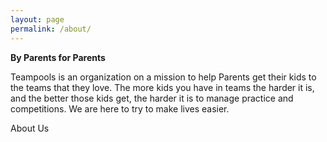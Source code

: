 ```yaml
---
layout: page
permalink: /about/
---
```


<strong>By Parents for Parents</strong>
<p>
Teampools is an organization on a mission to help Parents get their kids to the teams that they love. The more kids you have in teams the harder it is, and the better those kids get, the harder it is to manage practice and competitions. We are here to try to make lives easier.
</p>
<p>
About Us

</p>


